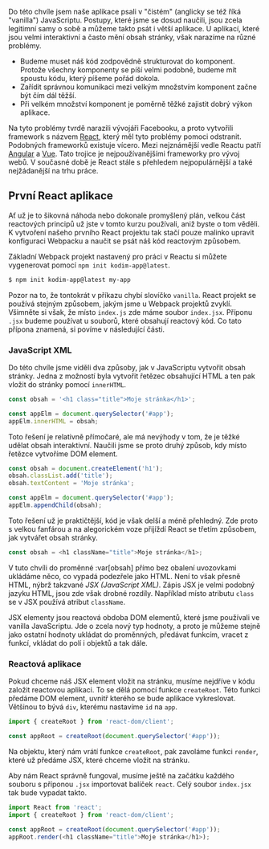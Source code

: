 Do této chvíle jsem naše aplikace psali v "čistém" (anglicky se též říká "vanilla") JavaScriptu. Postupy, které jsme se dosud naučili, jsou zcela legitimní samy o sobě a můžeme takto psát i větší aplikace. U aplikací, které jsou velmi interaktivní a často mění obsah stránky, však narazíme na různé problémy.

- Budeme muset náš kód zodpovědně strukturovat do komponent. Protože všechny komponenty se píší velmi podobně, budeme mít spoustu kódu, který píšeme pořád dokola.
- Zařídit správnou komunikaci mezi velkým množstvím komponent začne být čím dál těžší.
- Při velkém množství komponent je poměrně těžké zajistit dobrý výkon aplikace.

Na tyto problémy tvrdě narazili vývojáři Facebooku, a proto vytvořili framework s názvem [React](https://reactjs.org/), který měl tyto problémy pomoci odstranit. Podobných frameworků existuje vícero. Mezi nejznámější vedle Reactu patří [Angular](https://angular.io/) a [Vue](https://vuejs.org/). Tato trojice je nejpoužívanějšími frameworky pro vývoj webů. V současné době je React stále s přehledem nejpopulárnější a také nejžádanější na trhu práce.

## První React aplikace

Ať už je to šikovná náhoda nebo dokonale promyšlený plán, velkou část reactových principů už jste v tomto kurzu používali, aniž byste o tom věděli. K vytvoření našeho prvního React projektu tak stačí pouze malinko upravit konfiguraci Webpacku a naučit se psát náš kód reactovým způsobem.

Základní Webpack projekt nastavený pro práci v Reactu si můžete vygenerovat pomocí `npm init kodim-app@latest`.

```sh
$ npm init kodim-app@latest my-app
```

Pozor na to, že tontokrát v příkazu chybí slovíčko `vanilla`. React projekt se používá stejným způsobem, jakým jsme u Webpack projektů zvyklí. Všimněte si však, že místo `index.js` zde máme soubor `index.jsx`. Příponu `.jsx` budeme používat u souborů, které obsahují reactový kód. Co tato přípona znamená, si povíme v následující části.

### JavaScript XML

Do této chvíle jsme viděli dva způsoby, jak v JavaScriptu vytvořit obsah stránky. Jedna z možností byla vytvořit řetězec obsahující HTML a ten pak vložit do stránky pomocí `innerHTML`.

```js
const obsah = '<h1 class="title">Moje stránka</h1>';

const appElm = document.querySelector('#app');
appElm.innerHTML = obsah;
```

Toto řešení je relativně přímočaré, ale má nevýhody v tom, že je těžké udělat obsah interaktivní. Naučili jsme se proto druhý způsob, kdy místo řetězce vytvoříme DOM element.

```js
const obsah = document.createElement('h1');
obsah.classList.add('title');
obsah.textContent = 'Moje stránka';

const appElm = document.querySelector('#app');
appElm.appendChild(obsah);
```

Toto řešení už je praktičtější, kód je však delší a méně přehledný. Zde proto s velkou fanfárou a na alegorickém voze přijíždí React se třetím způsobem, jak vytvářet obsah stránky.

```js
const obsah = <h1 className="title">Moje stránka</h1>;
```

V tuto chvíli do proměnné :var[obsah] přímo bez obalení uvozovkami ukládáme něco, co vypadá podezřele jako HTML. Není to však přesně HTML, nýbrž takzvané _JSX (JavaScript XML)_. Zápis JSX je velmi podobný jazyku HTML, jsou zde však drobné rozdíly. Například místo atributu `class` se v JSX používá atribut `className`.

JSX elementy jsou reactová obdoba DOM elementů, které jsme používali ve vanilla JavaScriptu. Jde o zcela nový typ hodnoty, a proto je můžeme stejně jako ostatní hodnoty ukládat do proměnných, předávat funkcím, vracet z funkcí, vkládat do polí i objektů a tak dále.

### Reactová aplikace

Pokud chceme náš JSX element vložit na stránku, musíme nejdříve v kódu založit reactovou aplikaci. To se dělá pomocí funkce `createRoot`. Této funkci předáme DOM element, uvnitř kterého se bude aplikace vykreslovat. Většinou to bývá `div`, kterému nastavíme `id` na `app`.

```js
import { createRoot } from 'react-dom/client';

const appRoot = createRoot(document.querySelector('#app'));
```

Na objektu, který nám vrátí funkce `createRoot`, pak zavoláme funkci `render`, které už předáme JSX, které chceme vložit na stránku.

Aby nám React správně fungoval, musíme ještě na začátku každého souboru s příponou `.jsx` importovat balíček `react`. Celý soubor `index.jsx` tak bude vypadat takto.

```js
import React from 'react';
import { createRoot } from 'react-dom/client';

const appRoot = createRoot(document.querySelector('#app'));
appRoot.render(<h1 className="title">Moje stránka</h1>);
```
